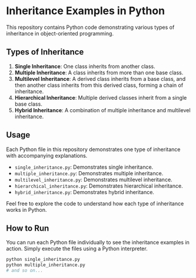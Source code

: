 # Inheritance Examples in Python

This repository contains Python code demonstrating various types of inheritance in object-oriented programming.

## Types of Inheritance

1. **Single Inheritance**: One class inherits from another class.
2. **Multiple Inheritance**: A class inherits from more than one base class.
3. **Multilevel Inheritance**: A derived class inherits from a base class, and then another class inherits from this derived class, forming a chain of inheritance.
4. **Hierarchical Inheritance**: Multiple derived classes inherit from a single base class.
5. **Hybrid Inheritance**: A combination of multiple inheritance and multilevel inheritance.

## Usage

Each Python file in this repository demonstrates one type of inheritance with accompanying explanations.

- `single_inheritance.py`: Demonstrates single inheritance.
- `multiple_inheritance.py`: Demonstrates multiple inheritance.
- `multilevel_inheritance.py`: Demonstrates multilevel inheritance.
- `hierarchical_inheritance.py`: Demonstrates hierarchical inheritance.
- `hybrid_inheritance.py`: Demonstrates hybrid inheritance.

Feel free to explore the code to understand how each type of inheritance works in Python.

## How to Run

You can run each Python file individually to see the inheritance examples in action. Simply execute the files using a Python interpreter.

```bash
python single_inheritance.py
python multiple_inheritance.py
# and so on...
